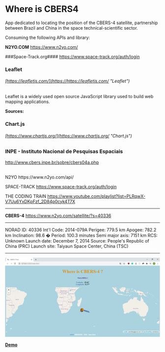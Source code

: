 # Where is CBERS4
App dedicated to locating the position of the CBERS-4 satellite, partnership between Brazil and China in the space technical-scientific sector.



Consuming the following APIs and library:

**N2YO.COM**
https://www.n2yo.com/

###Space-Track.org####
https://www.space-track.org/auth/login


### Leaflet
###### [https://leafletjs.com/](https://https://leafletjs.com/ "Leaflet")
Leaflet is a widely used open source JavaScript library used to build web mapping applications. 



**Sources:**

### Chart.js
###### [https://www.chartjs.org/](https://www.chartjs.org/ "Chart.js")

### INPE - Instituto Nacional de Pesquisas Espaciais ######
http://www.cbers.inpe.br/sobre/cbers04a.php

<br>
N2YO
https://www.n2yo.com/api/

SPACE-TRACK
https://www.space-track.org/auth/login

THE CODING TRAIN
https://www.youtube.com/playlist?list=PLRqwX-V7Uu6YxDKpFzf_2D84p0cyk4T7X




_______________________________________________________
**CBERS-4**
https://www.n2yo.com/satellite/?s=40336
_______________________________________________________

NORAD ID: 40336 
Int'l Code: 2014-079A 
Perigee: 779.5 km 
Apogee: 782.2 km 
Inclination: 98.6 � 
Period: 100.3 minutes 
Semi major axis: 7151 km 
RCS: Unknown 
Launch date: December 7, 2014
Source: People's Republic of China (PRC)
Launch site: Taiyaun Space Center, China (TSC)

_______________________________________________________

![](https://raw.githubusercontent.com/danielfbrg/danielfbrg.github.io/master/cbers04/Screenshot.png)

[**Demo**](https://danielfbrg.github.io/cbers04/)
